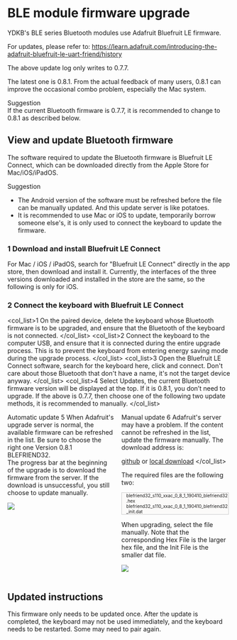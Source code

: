 # BLE module firmware upgrade

YDKB's BLE series Bluetooth modules use Adafruit Bluefruit LE firmware.

For updates, please refer to: https://learn.adafruit.com/introducing-the-adafruit-bluefruit-le-uart-friend/history

The above update log only writes to 0.7.7.

The latest one is 0.8.1. From the actual feedback of many users, 0.8.1 can improve the occasional combo problem, especially the Mac system.

<html><div class="hint">
<subtitle>Suggestion</subtitle>
<br>If the current Bluetooth firmware is 0.7.7, it is recommended to change to 0.8.1 as described below.
</div></html>

## View and update Bluetooth firmware

The software required to update the Bluetooth firmware is Bluefruit LE Connect, which can be downloaded directly from the Apple Store for Mac/iOS/iPadOS.

<html><div class="hint">
<subtitle>Suggestion</subtitle>
<ul><li>The Android version of the software must be refreshed before the file can be manually updated. And this update server is like potatoes.</li>
<li>It is recommended to use Mac or iOS to update, temporarily borrow someone else's, it is only used to connect the keyboard to update the firmware.</li></ul>
</div></html>


### 1 Download and install Bluefruit LE Connect
For Mac / iOS / iPadOS, search for "Bluefruit LE Connect" directly in the app store, then download and install it. Currently, the interfaces of the three versions downloaded and installed in the store are the same, so the following is only for iOS.

### 2 Connect the keyboard with Bluefruit LE Connect
<col_list>1 On the paired device, delete the keyboard whose Bluetooth firmware is to be upgraded, and ensure that the Bluetooth of the keyboard is not connected. </col_list>
<col_list>2 Connect the keyboard to the computer USB, and ensure that it is connected during the entire upgrade process. This is to prevent the keyboard from entering energy saving mode during the upgrade process. </col_list>
<col_list>3 Open the Bluefruit LE Connect software, search for the keyboard here, click and connect. Don't care about those Bluetooth that don't have a name, it's not the target device anyway. </col_list>
<col_list>4 Select Updates, the current Bluetooth firmware version will be displayed at the top. If it is 0.8.1, you don’t need to upgrade. If the above is 0.7.7, then choose one of the following two update methods, it is recommended to manually. </col_list>

<html>
<two_col>
<div style="float:left;width:48%;">
<col_h5>Automatic update</col_h5>
<col_list>5 When Adafruit's upgrade server is normal, the available firmware can be refreshed in the list. Be sure to choose the right one <color red>Version 0.8.1 BLEFRIEND32</color>. <html><br></html>The progress bar at the beginning of the upgrade is to download the firmware from the server. If the download is unsuccessful, you still choose to update manually.
</col_list>

![](/assets/ble_firmware_02.jpg)
</div>

<div style="float:left;width:3%;">&nbsp;</div>
<div style="float:left;width:48%;">
<col_h5>Manual update</col_h5>
<col_list>6 Adafruit's server may have a problem. If the content cannot be refreshed in the list, update the firmware manually. The download address is:

[github](https://github.com/adafruit/Adafruit_BluefruitLE_Firmware/tree/master/0.8.1/blefriend32) or [local download](https://ydkb.io/help/ble-series/blefriend32_0.8.1.zip)
</col_list>


The required files are the following two:
<html><div class="code" style="font-size:10px;border:1px solid #ccc;padding-left:10px;background:#fbfaf9">
blefriend32_s110_xxac_0_8_1_190410_blefriend32.hex
blefriend32_s110_xxac_0_8_1_190410_blefriend32_init.dat
</div></html>

When upgrading, select the file manually. Note that the corresponding Hex File is the larger hex file, and the Init File is the smaller dat file.

![](/assets/ada_51_fw.png)
</div>
</two_col>
<div style="clear:both;"></div>
</html>


## Updated instructions

This firmware only needs to be updated once. After the update is completed, the keyboard may not be used immediately, and the keyboard needs to be restarted. Some may need to pair again.
